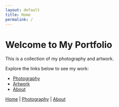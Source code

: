 ```yaml
---
layout: default
title: Home
permalink: /
---
```


# Welcome to My Portfolio

This is a collection of my photography and artwork.

Explore the links below to see my work:
- [Photography](photography)
- [Artwork](artwork)
- [About](about)

[Home](/) | [Photography](/photography/) | [About](/about/)
